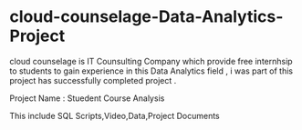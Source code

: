 # cloud-counselage-Data-Analytics-Project

cloud counselage is IT Counsulting Company which provide free internhsip to students to gain experience in this Data Analytics field , i was part of this project has successfully completed project .

Project Name : Stuedent Course Analysis 

This include SQL Scripts,Video,Data,Project Documents
